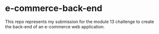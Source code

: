 # e-commerce-back-end
This repo represents my submission for the module 13 challenge to create the back-end of an e-commerce web application.  
